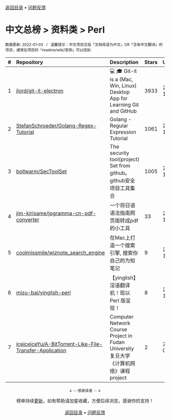 <a href="https://gitee.com/GrowingGit/GitHub-Chinese-Top-Charts#github中文排行榜">返回目录</a> • <a href="/content/docs/feedback.md">问题反馈</a>

# 中文总榜 > 资料类 > Perl
<sub>数据更新: 2022-01-03&nbsp;&nbsp;&nbsp;/&nbsp;&nbsp;&nbsp;温馨提示：中文项目泛指「文档母语为中文」OR「含有中文翻译」的项目，通常在项目的「readme/wiki/官网」可以找到</sub>

|#|Repository|Description|Stars|Updated|
|:-|:-|:-|:-|:-|
|1|[jlord/git-it-electron](https://gitee.com/jlord/git-it-electron)|:computer: :mortar_board: Git-it is a (Mac, Win, Linux) Desktop App for Learning Git and GitHub|3933|2021-12-19|
|2|[StefanSchroeder/Golang-Regex-Tutorial](https://gitee.com/StefanSchroeder/Golang-Regex-Tutorial)|Golang - Regular Expression Tutorial|1061|2021-10-15|
|3|[bollwarm/SecToolSet](https://gitee.com/bollwarm/SecToolSet)|The security tool(project) Set from github。github安全项目工具集合 |1005|2021-11-04|
|4|[jim-kirisame/jpgramma-cn-pdf-converter](https://gitee.com/jim-kirisame/jpgramma-cn-pdf-converter)|一个将日语语法指南网页版转成pdf的小工具|33|2021-10-10|
|5|[coolmissmile/wiznote_search_engine](https://gitee.com/coolmissmile/wiznote_search_engine)|在Mac上打造一个搜索引擎, 搜索你自己的为知笔记|9|2021-10-26|
|6|[mizu-bai/yinglish-perl](https://gitee.com/mizu-bai/yinglish-perl)|【yinglish】淫语翻译机！现以 Perl 版呈现！|8|2021-12-13|
|7|[iceiceiceYu/A-BitTorrent-Like-File-Transfer-Application](https://gitee.com/iceiceiceYu/A-BitTorrent-Like-File-Transfer-Application)|Computer Network Course Project in Fudan University 复旦大学《计算机网络》课程 project|2|2021-07-03|

<div align="center">
    <p><sub>↓ -- 感谢读者 -- ↓</sub></p>
    榜单持续<a href="/content/docs/milestone.md">更新</a>，如有帮助请加星收藏，方便后续浏览，感谢你的支持！
</div>

<br/>

<div align="center"><a href="https://gitee.com/GrowingGit/GitHub-Chinese-Top-Charts#github中文排行榜">返回目录</a> • <a href="/content/docs/feedback.md">问题反馈</a></div>
